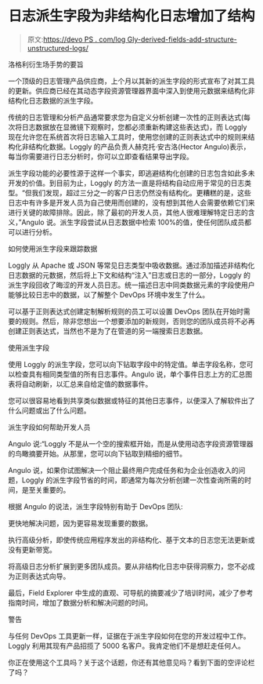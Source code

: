 # 日志派生字段为非结构化日志增加了结构

> 原文:[https://devo PS . com/log Gly-derived-fields-add-structure-unstructured-logs/](https://devops.com/loggly-derived-fields-add-structure-unstructured-logs/)

洛格利衍生场手势的要旨

一个顶级的日志管理产品供应商，上个月以其新的派生字段的形式宣布了对其工具的更新。供应商已经在其动态字段资源管理器界面中深入到使用元数据来结构化非结构化日志数据的派生字段。

传统的日志管理和分析产品通常要求您为自定义分析创建一次性的正则表达式(每次将日志数据放在显微镜下观察时，您都必须重新构建这些表达式)，而 Loggly 现在允许您在系统首次将日志输入工具时，使用您创建的正则表达式中的规则来结构化非结构化数据。Loggly 的产品负责人赫克托·安古洛(Hector Angulo)表示，每当你需要进行日志分析时，你可以立即查看结果导出字段。

派生字段功能的必要性源于这样一个事实，即逃避结构化创建的日志包含如此多未开发的价值。到目前为止，Loggly 的方法一直是将结构自动应用于常见的日志类型。“但我们发现，超过三分之一的客户日志仍然没有结构化。更糟糕的是，这些日志中有许多是开发人员为自己使用而创建的，没有想到其他人会需要依赖它们来进行关键的故障排除。因此，除了最初的开发人员，其他人很难理解特定日志的含义，”Angulo 说。派生字段尝试从日志数据中检索 100%的值，使任何团队成员都可以进行分析。

如何使用派生字段来跟踪数据

Loggly 从 Apache 或 JSON 等常见日志类型中吸收数据。通过添加描述非结构化日志数据的元数据，然后将上下文和结构“注入”日志或日志的一部分，Loggly 的派生字段回收了晦涩的开发人员日志。统一描述日志中同类数据元素的字段使用户能够比较日志中的数据，以了解整个 DevOps 环境中发生了什么。

可以基于正则表达式创建定制解析规则的员工可以设置 DevOps 团队在开始时需要的规则。然后，除非您想出一个想要添加的新规则，否则您的团队成员将不必再创建正则表达式，当然也不是为了在管道的另一端搜索日志数据。

使用派生字段

使用 Loggly 的派生字段，您可以向下钻取字段中的特定值。单击字段名称，您可以检查具有相同类型值的所有日志事件。Angulo 说，单个事件日志上方的汇总图表将自动刷新，以汇总来自给定值的数据事件。

您可以很容易地看到共享类似数据或特征的其他日志事件，以便深入了解软件出了什么问题或出了什么问题。

派生字段如何帮助开发人员

Angulo 说:“Loggly 不是从一个空的搜索框开始，而是从使用动态字段资源管理器的鸟瞰摘要开始。从那里，您可以向下钻取到精细的细节。

Angulo 说，如果你试图解决一个阻止最终用户完成任务和为企业创造收入的问题，Loggly 的派生字段节省的时间，即通常为每次分析创建一次性查询所需的时间，是至关重要的。

根据 Angulo 的说法，派生字段特别有助于 DevOps 团队:

更快地解决问题，因为更容易发现重要的数据。

执行高级分析，即使传统应用程序发出的非结构化、基于文本的日志您无法更新或没有更新带宽。

将高级日志分析扩展到更多团队成员。要从非结构化日志中获得洞察力，您不必成为正则表达式向导。

最后，Field Explorer 中生成的直观、可导航的摘要减少了培训时间，减少了参考指南时间，增加了数据分析和解决问题的时间。

警告

与任何 DevOps 工具更新一样，证据在于派生字段如何在您的开发过程中工作。Loggly 利用其现有产品招揽了 5000 名客户。我肯定他们不是想赶走任何人。

你正在使用这个工具吗？关于这个话题，你还有其他意见吗？看到下面的空评论栏了吗？